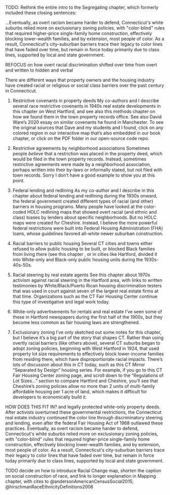 TODO: Rethink the entire intro to the Segregating chapter, which formerly included these closing sentences:

...Eventually, as overt racism became harder to defend, Connecticut's white suburbs relied more on exclusionary zoning policies, with "color-blind" rules that required higher-price single-family home construction, effectively blocking lower-wealth families, and by extension, most people of color. As a result, Connecticut's city-suburban barriers trace their legacy to color lines that have faded over time, but remain in force today primarily due to class lines, supported by local and state government.

REFOCUS on how overt racial discrimination shifted over time from overt and written to hidden and verbal



There are different ways that property owners and the housing industry have created racial or religious or social class barriers over the past century in Connecticut.

1) Restrictive covenants in property deeds
My co-authors and I describe several race restrictive covenants in 1940s real estate developments in this chapter on West Hartford, and see also this methods chapter on how we found them in the town property records office. See also David Ware’s 2020 essay on similar covenants he found in Manchester. To see the original sources that Dave and my students and I found, click on any colored region in our interactive map that’s also embedded in our book chapter, or click on the PDF folder in our open-source code repo.

2) Restrictive agreements by neighborhood associations
Sometimes people *believe* that a restriction was placed in the property deed, which would be filed in the town property records. Instead, sometimes restrictive agreements were made by a neighborhood association, perhaps written into their by-laws or informally stated, but not filed with town records. Sorry I don’t have a good example to show you at this point.

3) Federal lending and redlining
As my co-author and I describe in this chapter about federal lending and redlining during the 1930s onward, the federal government created different types of racial (and other) barriers in housing programs. Many people have looked at the color-coded HOLC redlining maps that showed overt racial (and ethnic and class) biases by lenders about specific neighborhoods. But no HOLC maps were created for Cheshire. Instead, I believe the more powerful federal restrictions were built into Federal Housing Administration (FHA) loans, whose guidelines favored all-white newer suburban construction.

4) Racial barriers to public housing
Several CT cities and towns either refused to allow public housing to be built, or blocked Black families from living there (see this chapter , or in cities like Hartford, divided it into White-only and Black-only public housing units during the 1930s-40s-50s.

5) Racial steering by real estate agents
See this chapter about 1970s activism against racial steering in the Hartford area, with links to written testimonies by White/Black/Puerto Rican housing discrimination testers that was used in court against seven of the largest real estate firms at that time. Organizations such as the CT Fair Housing Center continue this type of investigative and legal work today.

6) White-only advertisements for rentals and real estate
I’ve seen some of these in Hartford newspapers during the first half of the 1900s, but they become less common as fair housing laws are strengthened.

7) Exclusionary zoning
I’ve only sketched out some notes for this chapter, but I believe it’s a big part of the story that shapes CT. Rather than using overtly racial barriers (like others above), several CT suburbs began to adopt zoning policies, beginning with West Hartford in 1924, that used property lot size requirements to effectively block lower-income families from residing there, which have disproportionate racial impacts. There’s lots of discussion about this in CT today, such as this CT Mirror “Separated by Design” housing series. For example, if you go to this CT Fair Housing Center zoning page, and scroll down to the “Regulations of Lot Sizes…” section to compare Hartford and Cheshire, you’ll see that Cheshire’s zoning policies allow no more than 2 units of multi-family affordable housing per 1 acre of land, which makes it difficult for developers to economically build it.


HOW DOES THIS FIT IN?
 and legally protected white-only property deeds. After activists overturned these governmental restrictions, the Connecticut real estate industry continued the color line through discriminatory steering and lending, even after the federal Fair Housing Act of 1968 outlawed these practices. Eventually, as overt racism became harder to defend, Connecticut's white suburbs relied more on exclusionary zoning policies, with "color-blind" rules that required higher-price single-family home construction, effectively blocking lower-wealth families, and by extension, most people of color. As a result, Connecticut's city-suburban barriers trace their legacy to color lines that have faded over time, but remain in force today primarily due to class lines, supported by local and state government.


 TODO decide on how to introduce Racial Change map, shorten the caption on social construction of race, and link to longer explanation in Mapping chapter, with cites to
 @andersonAmericanCensusSocial2015; @hirschmanRaceEthnicityDefinitions2006
